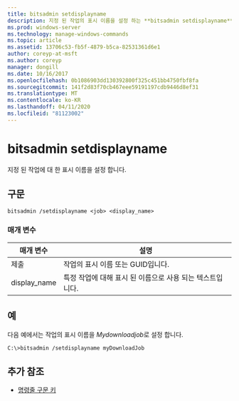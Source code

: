 ```yaml
---
title: bitsadmin setdisplayname
description: 지정 된 작업의 표시 이름을 설정 하는 **bitsadmin setdisplayname**에 대 한 Windows 명령 항목입니다.
ms.prod: windows-server
ms.technology: manage-windows-commands
ms.topic: article
ms.assetid: 13706c53-fb5f-4879-b5ca-82531361d6e1
author: coreyp-at-msft
ms.author: coreyp
manager: dongill
ms.date: 10/16/2017
ms.openlocfilehash: 0b1086903dd130392800f325c451bb4750fbf8fa
ms.sourcegitcommit: 141f2d83f70cb467eee59191197cdb9446d8ef31
ms.translationtype: MT
ms.contentlocale: ko-KR
ms.lasthandoff: 04/11/2020
ms.locfileid: "81123002"
---
```

# <a name="bitsadmin-setdisplayname"></a>bitsadmin setdisplayname

지정 된 작업에 대 한 표시 이름을 설정 합니다.

## <a name="syntax"></a>구문

```
bitsadmin /setdisplayname <job> <display_name>
```

### <a name="parameters"></a>매개 변수

| 매개 변수 | 설명 |
| --------- | ----------- |
| 제출 | 작업의 표시 이름 또는 GUID입니다. |
| display_name | 특정 작업에 대해 표시 된 이름으로 사용 되는 텍스트입니다. |

## <a name="examples"></a>예

다음 예에서는 작업의 표시 이름을 *Mydownloadjob*로 설정 합니다.

```
C:\>bitsadmin /setdisplayname myDownloadJob
```

## <a name="additional-references"></a>추가 참조

- [명령줄 구문 키](command-line-syntax-key.md)